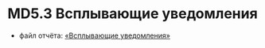 # MD5.3 Всплывающие уведомления

- файл отчёта: [«Всплывающие уведомления»](https://github.com/bitcoineazy/Android_Apps/blob/main/MD53_Popup/Report_MD53.pdf)

